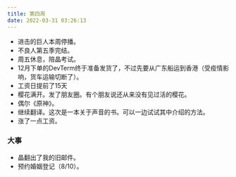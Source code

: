 ```yaml
---
title: 第四周
date: 2022-03-31 03:26:13
---
```

- 进击的巨人本周停播。
- 不良人第五季完结。
- 周五休息，陪晶考试。
- 12月下单的DevTerm终于准备发货了，不过先要从广东船运到香港（受疫情影响，货车运输切断了）。
- 工资日提前了15天
- 樱花满开。发了朋友圈。有个朋友说还从来没有见过活的樱花。
- 偶尔《原神》。
- 继续翻译。这次是一本关于声音的书。可以一边试试其中介绍的方法。
- 涨了一点工资。

### 大事
- 晶翻出了我的旧邮件。
- 预约婚姻登记（8/10）。